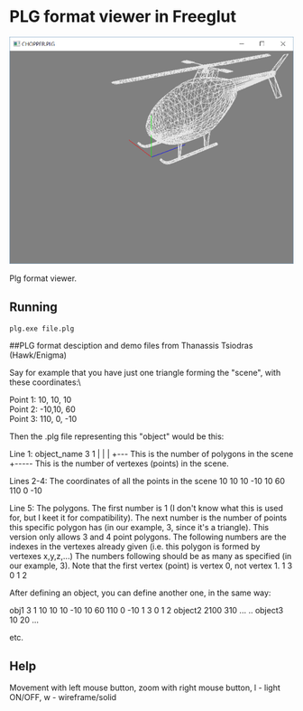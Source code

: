 # PLG format viewer in Freeglut

![alt text](screen.png)

Plg format viewer.

## Running

```
plg.exe file.plg
```
##PLG format desciption and demo files from Thanassis Tsiodras (Hawk/Enigma)

Say for example that you have just one triangle forming the "scene", 
with these coordinates:\

  Point 1:   10, 10, 10  
  Point 2:   -10,10, 60  
  Point 3:  110, 0, -10  
  
Then the .plg file representing this "object" would be this:
  
Line 1:
object_name 3 1
            | |
            | +--- This is the number of polygons in the scene
            +----- This is the number of vertexes (points) in the scene.

Lines 2-4:   The coordinates of all the points in the scene
10 10 10
-10 10 60
110 0 -10

Line 5:            The polygons. The first number is 1 (I don't know what
                   this is used for, but I keet it for compatibility).
                   The next number is the number of points this specific
                   polygon has (in our example, 3, since it's a triangle).
                   This version only allows 3 and 4 point polygons.
                   The following numbers are the indexes in the vertexes
                   already given (i.e. this polygon is formed by vertexes
                   x,y,z,...) The numbers following should be as many
                   as specified (in our example, 3). Note that the first
                   vertex (point) is vertex 0, not vertex 1.
1 3 0 1 2

After defining an object, you can define another one, in the same way:

obj1 3 1
10 10 10
-10 10 60
110 0 -10
1 3 0 1 2
object2 2100 310
...
..
object3 10 20
...

etc.


## Help

Movement with left mouse button, zoom with right mouse button, 
l - light ON/OFF, w - wireframe/solid